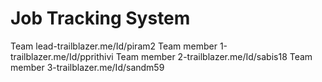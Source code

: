 # Job Tracking System

Team lead-trailblazer.me/Id/piram2
Team member 1-trailblazer.me/Id/pprithivi
Team member 2-trailblazer.me/Id/sabis18
Team member 3-trailblazer.me/Id/sandm59
